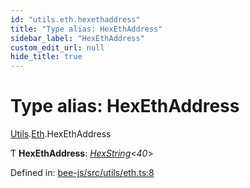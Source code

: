 ```yaml
---
id: "utils.eth.hexethaddress"
title: "Type alias: HexEthAddress"
sidebar_label: "HexEthAddress"
custom_edit_url: null
hide_title: true
---
```


# Type alias: HexEthAddress

[Utils](../modules/utils.md).[Eth](../modules/utils.eth.md).HexEthAddress

Ƭ **HexEthAddress**: [*HexString*](utils.hex.hexstring.md)<*40*\>

Defined in: [bee-js/src/utils/eth.ts:8](https://github.com/ethersphere/bee-js/blob/7260ee1/src/utils/eth.ts#L8)
